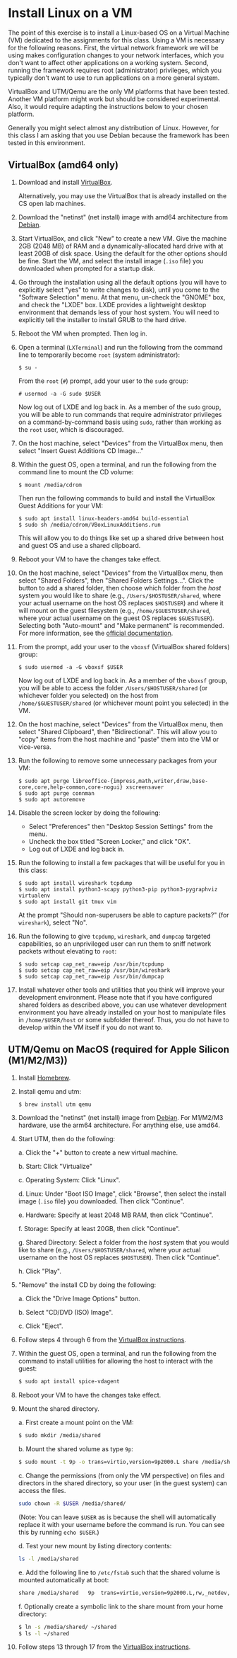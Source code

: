 # Install Linux on a VM

The point of this exercise is to install a Linux-based OS on a Virtual Machine
(VM) dedicated to the assignments for this class.  Using a VM is necessary for
the following reasons.  First, the virtual network framework we will be using
makes configuration changes to your network interfaces, which you don't want to
affect other applications on a working system.  Second, running the framework
requires root (administrator) privileges, which you typically don't want to use
to run applications on a more general system.

VirtualBox and UTM/Qemu are the only VM platforms that have been tested.
Another VM platform might work but should be considered experimental.  Also, it
would require adapting the instructions below to your chosen platform.

Generally you might select almost any distribution of Linux.  However, for this
class I am asking that you use Debian because the framework has been tested in
this environment.


## VirtualBox (amd64 only)

1. Download and install
   [VirtualBox](https://www.virtualbox.org/wiki/Downloads).

   Alternatively, you may use the VirtualBox that is already installed on the
   CS open lab machines.

2. Download the "netinst" (net install) image with amd64 architecture from
   [Debian](https://www.debian.org/releases/stable/debian-installer/).

3. Start VirtualBox, and click "New" to create a new VM.  Give the machine 2GB
   (2048 MB) of RAM and a dynamically-allocated hard drive with at least 20GB
   of disk space.  Using the default for the other options should be fine.
   Start the VM, and select the install image (`.iso` file) you downloaded when
   prompted for a startup disk.

4. Go through the installation using all the default options (you will have to
   explicitly select "yes" to write changes to disk), until you come to the
   "Software Selection" menu.  At that menu, un-check the "GNOME" box, and
   check the "LXDE" box. LXDE provides a lightweight desktop environment that
   demands less of your host system.  You will need to explicitly tell the
   installer to install GRUB to the hard drive.

5. Reboot the VM when prompted.  Then log in.

6. Open a terminal (`LXTerminal`) and run the following from the command line
   to temporarily become `root` (system administrator):

   ```
   $ su -
   ```

   From the `root` (`#`) prompt, add your user to the `sudo` group:

   ```
   # usermod -a -G sudo $USER
   ```

   Now log out of LXDE and log back in.  As a member of the `sudo` group, you
   will be able to run commands that require administrator privileges on a
   command-by-command basis using `sudo`, rather than working as the `root`
   user, which is discouraged.

7. On the host machine, select "Devices" from the VirtualBox menu, then select
   "Insert Guest Additions CD Image..."

8. Within the guest OS, open a terminal, and run the following from the command
   line to mount the CD volume:

   ```
   $ mount /media/cdrom
   ```

   Then run the following commands to build and install the VirtualBox Guest
   Additions for your VM:

   ```
   $ sudo apt install linux-headers-amd64 build-essential
   $ sudo sh /media/cdrom/VBoxLinuxAdditions.run
   ```

   This will allow you to do things like set up a shared drive between host and
   guest OS and use a shared clipboard.

9. Reboot your VM to have the changes take effect.

10. On the host machine, select "Devices" from the VirtualBox menu, then select
    "Shared Folders", then "Shared Folders Settings...".  Click the button to
    add a shared folder, then choose which folder from the _host_ system you
    would like to share (e.g., `/Users/$HOSTUSER/shared`, where your actual
    username on the host OS replaces `$HOSTUSER`) and where it will mount on
    the guest filesystem (e.g., `/home/$GUESTUSER/shared`, where your actual
    username on the guest OS replaces `$GUESTUSER`).  Selecting both
    "Auto-mount" and "Make permanent" is recommended.  For more information,
    see the
    [official documentation](https://www.virtualbox.org/manual/ch04.html#sharedfolders).
 
11. From the prompt, add your user to the `vboxsf` (VirtualBox shared folders)
    group:

    ```
    $ sudo usermod -a -G vboxsf $USER
    ```

    Now log out of LXDE and log back in.  As a member of the `vboxsf` group,
    you will be able to access the folder `/Users/$HOSTUSER/shared` (or
    whichever folder you selected) on the host from `/home/$GUESTUSER/shared`
    (or whichever mount point you selected) in the VM.

12. On the host machine, select "Devices" from the VirtualBox menu, then select
    "Shared Clipboard", then "Bidirectional". This will allow you to "copy" items
    from the host machine and "paste" them into the VM or vice-versa.

13. Run the following to remove some unnecessary
    packages from your VM:

    ```
    $ sudo apt purge libreoffice-{impress,math,writer,draw,base-core,core,help-common,core-nogui} xscreensaver
    $ sudo apt purge connman
    $ sudo apt autoremove
    ```

14. Disable the screen locker by doing the following:
    - Select "Preferences" then "Desktop Session Settings" from the menu.
    - Uncheck the box titled "Screen Locker," and click "OK".
    - Log out of LXDE and log back in.

15. Run the following to install a few packages that will be useful for you in
    this class:

    ```
    $ sudo apt install wireshark tcpdump
    $ sudo apt install python3-scapy python3-pip python3-pygraphviz virtualenv
    $ sudo apt install git tmux vim
    ```

    At the prompt "Should non-superusers be able to capture packets?" (for
    `wireshark`), select "No".

16. Run the following to give `tcpdump`, `wireshark`, and `dumpcap` targeted
    capabilities, so an unprivileged user can run them to sniff network packets
    without elevating to `root`:
    ```
    $ sudo setcap cap_net_raw=eip /usr/bin/tcpdump
    $ sudo setcap cap_net_raw=eip /usr/bin/wireshark
    $ sudo setcap cap_net_raw=eip /usr/bin/dumpcap
    ```

17. Install whatever other tools and utilities that you think will improve your
    development environment.  Please note that if you have configured shared folders
    as described above, you can use whatever development environment you have already
    installed on your host to manipulate files in `/home/$USER/host` or some
    subfolder thereof.  Thus, you do not have to develop within the VM itself if you
    do not want to.


## UTM/Qemu on MacOS (required for Apple Silicon (M1/M2/M3))

1. Install [Homebrew](https://brew.sh/).

2. Install qemu and utm:
   ```bash
   $ brew install utm qemu
   ```

3. Download the "netinst" (net install) image from
   [Debian](https://www.debian.org/releases/stable/debian-installer/).
   For M1/M2/M3 hardware, use the arm64 architecture.  For anything else, use
   amd64.

4. Start UTM, then do the following:

   a. Click the "+" button to create a new virtual machine.

   b. Start: Click "Virtualize"

   c. Operating System: Click "Linux".

   d. Linux: Under "Boot ISO Image", click "Browse", then select the install
      image (`.iso` file) you downloaded.  Then click "Continue".

   e. Hardware: Specify at least 2048 MB RAM, then click "Continue".

   f. Storage: Specify at least 20GB, then click "Continue".

   g. Shared Directory: Select a folder from the _host_ system that you would
      like to share (e.g., `/Users/$HOSTUSER/shared`, where your actual
      username on the host OS replaces `$HOSTUSER`).  Then click "Continue".

   h. Click "Play".

5. "Remove" the install CD by doing the following:

   a. Click the "Drive Image Options" button.

   b. Select "CD/DVD (ISO) Image".

   c. Click "Eject".

5. Follow steps 4 through 6 from the
   [VirtualBox instructions](#virtualbox-amd64-only).

6. Within the guest OS, open a terminal, and run the following from the command
   to install utilities for allowing the host to interact with the guest:

   ```bash
   $ sudo apt install spice-vdagent
   ```

7. Reboot your VM to have the changes take effect.

8. Mount the shared directory.

   a. First create a mount point on the VM:

      ```bash
      $ sudo mkdir /media/shared
      ```

   b. Mount the shared volume as type `9p`:

      ```bash
      $ sudo mount -t 9p -o trans=virtio,version=9p2000.L share /media/shared/
      ```

   c. Change the permissions (from only the VM perspective) on files and
      directors in the shared directory, so your user (in the guest system) can
      access the files.

      ```bash
      sudo chown -R $USER /media/shared/
      ```

      (Note: You can leave `$USER` as is because the shell will automatically
      replace it with your username before the command is run.  You can see
      this by running `echo $USER`.)

   d. Test your new mount by listing directory contents:

      ```bash
      ls -l /media/shared
      ```

   e. Add the following line to `/etc/fstab` such that the shared volume is
      mounted automatically at boot:

      ```bash
      share	/media/shared	9p	trans=virtio,version=9p2000.L,rw,_netdev,nofail	0	0
      ```

   f. Optionally create a symbolic link to the share mount from your home
      directory:

      ```bash
      $ ln -s /media/shared/ ~/shared
      $ ls -l ~/shared
      ```


9. Follow steps 13 through 17 from the
   [VirtualBox instructions](#virtualbox-amd64-only).
